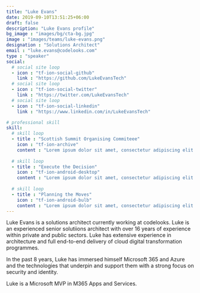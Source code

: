 ```yaml
---
title: "Luke Evans"
date: 2019-09-10T13:51:25+06:00
draft: false
description: "Luke Evans profile"
bg_image : "images/bg/cta-bg.jpg"
image : "images/teams/luke-evans.png"
designation : "Solutions Architect"
email : "luke.evans@codelooks.com"
type : "speaker"
social:
  # social site loop
  - icon : "tf-ion-social-github"
    link : "https://github.com/LukeEvansTech"
  # social site loop
  - icon : "tf-ion-social-twitter"
    link : "https://twitter.com/LukeEvansTech"
  # social site loop
  - icon : "tf-ion-social-linkedin"
    link : "https://www.linkedin.com/in/LukeEvansTech"

# professional skill
skill:
  # skill loop
  - title : "Scottish Summit Organising Commiteee"
    icon : "tf-ion-archive"
    content : "Lorem ipsum dolor sit amet, consectetur adipiscing elit. Morbi hendrerit elit turpis, a porttitor tellus sollicitudin at."
    
  # skill loop
  - title : "Execute the Decision"
    icon : "tf-ion-android-desktop"
    content : "Lorem ipsum dolor sit amet, consectetur adipiscing elit. Morbi hendrerit elit turpis, a porttitor tellus sollicitudin at."
    
  # skill loop
  - title : "Planning the Moves"
    icon : "tf-ion-android-bulb"
    content : "Lorem ipsum dolor sit amet, consectetur adipiscing elit. Morbi hendrerit elit turpis, a porttitor tellus sollicitudin at."
---
```


Luke Evans is a solutions architect currently working at codelooks. Luke is an experienced senior solutiions architect with over 16 years of experience within private and public sectors. Luke has extensive experience in architecture and full end-to-end delivery of cloud digital transformation programmes.

In the past 8 years, Luke has immersed himself Microsoft 365 and Azure and the technologies that underpin and support them with a strong focus on security and identity.

Luke is a Microsoft MVP in M365 Apps and Services.
